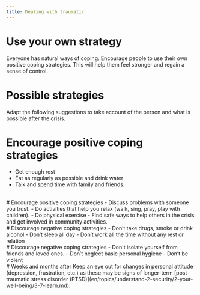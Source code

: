 ```yaml
---
title: Dealing with traumatic
---
```

# Use your own strategy
Everyone has natural ways of coping. Encourage people to use their own positive coping strategies. This will help them feel stronger and regain a sense of control.
<br>
# Possible strategies
Adapt the following suggestions to take account of the person and what is possible after the crisis.
<br>
# Encourage positive coping strategies
- Get enough rest
- Eat as regularly as possible and drink water
- Talk and spend time with family and friends.
<br>
# Encourage positive coping strategies
- Discuss problems with someone you trust.
- Do activities that help you relax (walk, sing, pray, play with children).
- Do physical exercise
- Find safe ways to help others in the crisis and get involved in community activities.
<br>
# Discourage negative coping strategies
- Don’t take drugs, smoke or drink alcohol
- Don’t sleep all day
- Don’t work all the time without any rest or relation
<br>
# Discourage negative coping strategies
- Don't isolate yourself from friends and loved ones.
- Don’t neglect basic personal hygiene
- Don’t be violent
<br>
# Weeks and months after
Keep an eye out for changes in personal attitude (depression, frustration, etc.) as these may be signs of longer-term [post-traumatic stress disorder (PTSD)](en/topics/understand-2-security/2-your-well-being/3-7-learn.md).
